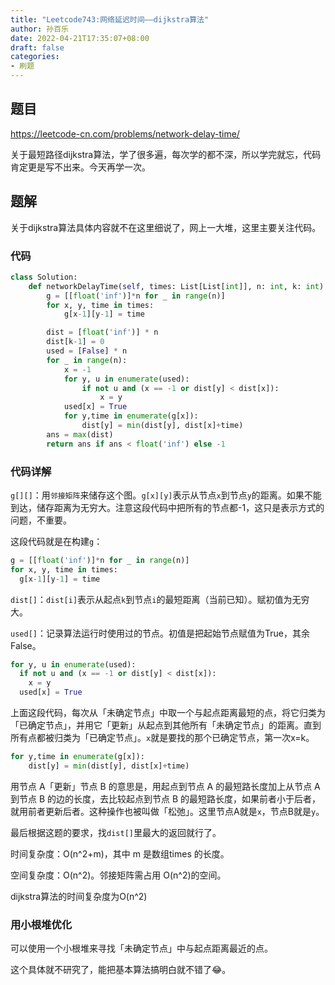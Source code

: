 ```yaml
---
title: "Leetcode743:网络延迟时间——dijkstra算法"
author: 孙百乐
date: 2022-04-21T17:35:07+08:00
draft: false
categories: 
- 刷题
---
```


## 题目

https://leetcode-cn.com/problems/network-delay-time/

关于最短路径dijkstra算法，学了很多遍，每次学的都不深，所以学完就忘，代码肯定更是写不出来。今天再学一次。

## 题解

关于dijkstra算法具体内容就不在这里细说了，网上一大堆，这里主要关注代码。

### 代码

```python
class Solution:
    def networkDelayTime(self, times: List[List[int]], n: int, k: int) -> int:
        g = [[float('inf')]*n for _ in range(n)]
        for x, y, time in times:
            g[x-1][y-1] = time

        dist = [float('inf')] * n
        dist[k-1] = 0
        used = [False] * n
        for _ in range(n):
            x = -1
            for y, u in enumerate(used):
                if not u and (x == -1 or dist[y] < dist[x]):
                    x = y
            used[x] = True
            for y,time in enumerate(g[x]):
                dist[y] = min(dist[y], dist[x]+time)
        ans = max(dist)
        return ans if ans < float('inf') else -1
```

### 代码详解

`g[][]`：用`邻接矩阵`来储存这个图。`g[x][y]`表示从节点`x`到节点`y`的距离。如果不能到达，储存距离为无穷大。注意这段代码中把所有的节点都-1，这只是表示方式的问题，不重要。

这段代码就是在构建`g`：

```python
g = [[float('inf')]*n for _ in range(n)]
for x, y, time in times:
  g[x-1][y-1] = time
```

`dist[]`：`dist[i]`表示从起点`k`到节点`i`的最短距离（当前已知）。赋初值为无穷大。

`used[]`：记录算法运行时使用过的节点。初值是把起始节点赋值为True，其余False。

```python
for y, u in enumerate(used):
  if not u and (x == -1 or dist[y] < dist[x]):
    x = y
  used[x] = True
```

上面这段代码，每次从「未确定节点」中取一个与起点距离最短的点，将它归类为「已确定节点」，并用它「更新」从起点到其他所有「未确定节点」的距离。直到所有点都被归类为「已确定节点」。`x`就是要找的那个已确定节点，第一次x=k。

```python
for y,time in enumerate(g[x]):
	dist[y] = min(dist[y], dist[x]+time)
```

用节点 A「更新」节点 B 的意思是，用起点到节点 A 的最短路长度加上从节点 A 到节点 B 的边的长度，去比较起点到节点 B 的最短路长度，如果前者小于后者，就用前者更新后者。这种操作也被叫做「松弛」。这里节点A就是`x`，节点B就是`y`。

最后根据这题的要求，找`dist[]`里最大的返回就行了。

时间复杂度：O(n^2+m)，其中 m 是数组times 的长度。

空间复杂度：O(n^2)。邻接矩阵需占用 O(n^2)的空间。

dijkstra算法的时间复杂度为O(n^2)



###  用小根堆优化

可以使用一个小根堆来寻找「未确定节点」中与起点距离最近的点。

这个具体就不研究了，能把基本算法搞明白就不错了😂。





